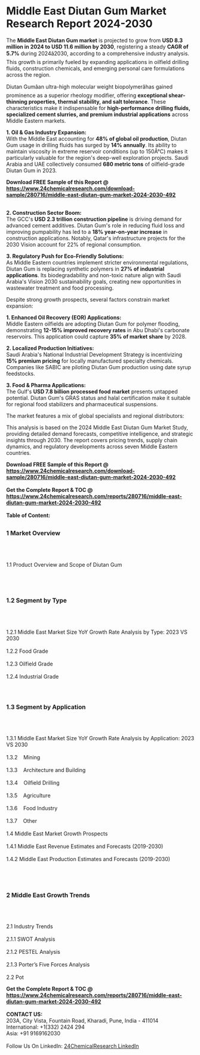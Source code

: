 <h1>Middle East Diutan Gum Market Research Report 2024-2030</h1><p>The <strong>Middle East Diutan Gum market</strong> is projected to grow from <strong>USD 8.3 million in 2024 to USD 11.6 million by 2030</strong>, registering a steady <strong>CAGR of 5.7%</strong> during 2024â2030, according to a comprehensive industry analysis. This growth is primarily fueled by expanding applications in oilfield drilling fluids, construction chemicals, and emerging personal care formulations across the region.</p><p>Diutan Gumâan ultra-high molecular weight biopolymerâhas gained prominence as a superior rheology modifier, offering <strong>exceptional shear-thinning properties, thermal stability, and salt tolerance</strong>. These characteristics make it indispensable for <strong>high-performance drilling fluids, specialized cement slurries, and premium industrial applications</strong> across Middle Eastern markets.</p><p><strong>1. Oil &amp; Gas Industry Expansion:</strong><br>
With the Middle East accounting for <strong>48% of global oil production</strong>, Diutan Gum usage in drilling fluids has surged by <strong>14% annually</strong>. Its ability to maintain viscosity in extreme reservoir conditions (up to 150Â°C) makes it particularly valuable for the region's deep-well exploration projects. Saudi Arabia and UAE collectively consumed <strong>680 metric tons</strong> of oilfield-grade Diutan Gum in 2023.</p><div><b>Download FREE Sample of this Report @ 
            <a href="https://www.24chemicalresearch.com/download-sample/280716/middle-east-diutan-gum-market-2024-2030-492">
            https://www.24chemicalresearch.com/download-sample/280716/middle-east-diutan-gum-market-2024-2030-492</a></b></div><br><p><strong>2. Construction Sector Boom:</strong><br>
The GCC's <strong>USD 2.3 trillion construction pipeline</strong> is driving demand for advanced cement additives. Diutan Gum's role in reducing fluid loss and improving pumpability has led to a <strong>18% year-on-year increase</strong> in construction applications. Notably, Qatar's infrastructure projects for the 2030 Vision account for 22% of regional consumption.</p><p><strong>3. Regulatory Push for Eco-Friendly Solutions:</strong><br>
As Middle Eastern countries implement stricter environmental regulations, Diutan Gum is replacing synthetic polymers in <strong>27% of industrial applications</strong>. Its biodegradability and non-toxic nature align with Saudi Arabia's Vision 2030 sustainability goals, creating new opportunities in wastewater treatment and food processing.</p><p>Despite strong growth prospects, several factors constrain market expansion:</p><p><strong>1. Enhanced Oil Recovery (EOR) Applications:</strong><br>
Middle Eastern oilfields are adopting Diutan Gum for polymer flooding, demonstrating <strong>12-15% improved recovery rates</strong> in Abu Dhabi's carbonate reservoirs. This application could capture <strong>35% of market share</strong> by 2028.</p><p><strong>2. Localized Production Initiatives:</strong><br>
Saudi Arabia's National Industrial Development Strategy is incentivizing <strong>15% premium pricing</strong> for locally manufactured specialty chemicals. Companies like SABIC are piloting Diutan Gum production using date syrup feedstocks.</p><p><strong>3. Food &amp; Pharma Applications:</strong><br>
The Gulf's <strong>USD 7.8 billion processed food market</strong> presents untapped potential. Diutan Gum's GRAS status and halal certification make it suitable for regional food stabilizers and pharmaceutical suspensions.</p><p>The market features a mix of global specialists and regional distributors:</p><p>This analysis is based on the 2024 Middle East Diutan Gum Market Study, providing detailed demand forecasts, competitive intelligence, and strategic insights through 2030. The report covers pricing trends, supply chain dynamics, and regulatory developments across seven Middle Eastern countries.</p><div><b>Download FREE Sample of this Report @ 
            <a href="https://www.24chemicalresearch.com/download-sample/280716/middle-east-diutan-gum-market-2024-2030-492">
            https://www.24chemicalresearch.com/download-sample/280716/middle-east-diutan-gum-market-2024-2030-492</a></b></div><br><div><b>Get the Complete Report & TOC @ 
            <a href="https://www.24chemicalresearch.com/reports/280716/middle-east-diutan-gum-market-2024-2030-492">
            https://www.24chemicalresearch.com/reports/280716/middle-east-diutan-gum-market-2024-2030-492</a></b></div><br>
            <b>Table of Content:</b><p><h2><span style="font-size:16px"><strong>1 Market Overview&nbsp;&nbsp; &nbsp;</strong></span></h2><br />
<br />
<p>1.1 Product Overview and Scope of Diutan Gum&nbsp;</p><br />
<br />
<h2><strong><span style="font-size:16px">1.2 Segment by Type&nbsp;&nbsp; &nbsp;</span></strong></h2><br />
<br />
<p>1.2.1 Middle East Market Size YoY Growth Rate Analysis by Type: 2023 VS 2030&nbsp;&nbsp; &nbsp;<br /><br />
1.2.2 Food Grade&nbsp;&nbsp; &nbsp;<br /><br />
1.2.3 Oilfield Grade<br /><br />
1.2.4 Industrial Grade<br /><br />
<br />
<h2><span style="font-size:16px"><strong>1.3 Segment by Application&nbsp;&nbsp;</strong></span></h2><br />
<br />
<p>1.3.1 Middle East Market Size YoY Growth Rate Analysis by Application: 2023 VS 2030&nbsp;&nbsp; &nbsp;<br /><br />
1.3.2&nbsp;&nbsp; &nbsp;Mining<br /><br />
1.3.3&nbsp;&nbsp; &nbsp;Architecture and Building<br /><br />
1.3.4&nbsp;&nbsp; &nbsp;Oilfield Drilling<br /><br />
1.3.5&nbsp;&nbsp; &nbsp;Agriculture<br /><br />
1.3.6&nbsp;&nbsp; &nbsp;Food Industry<br /><br />
1.3.7&nbsp;&nbsp; &nbsp;Other<br /><br />
1.4 Middle East Market Growth Prospects&nbsp;&nbsp; &nbsp;<br /><br />
1.4.1 Middle East Revenue Estimates and Forecasts (2019-2030)&nbsp;&nbsp; &nbsp;<br /><br />
1.4.2 Middle East Production Estimates and Forecasts (2019-2030)&nbsp;&nbsp;</p><br />
<br />
<h2><span style="font-size:16px"><strong>2 Middle East Growth Trends&nbsp;&nbsp; &nbsp;</strong></span></h2><br />
<br />
<p>2.1 Industry Trends&nbsp;&nbsp; &nbsp;<br /><br />
2.1.1 SWOT Analysis&nbsp;&nbsp; &nbsp;<br /><br />
2.1.2 PESTEL Analysis&nbsp;&nbsp; &nbsp;<br /><br />
2.1.3 Porter&rsquo;s Five Forces Analysis&nbsp;&nbsp; &nbsp;<br /><br />
2.2 Pot</p><div><b>Get the Complete Report & TOC @ 
            <a href="https://www.24chemicalresearch.com/reports/280716/middle-east-diutan-gum-market-2024-2030-492">
            https://www.24chemicalresearch.com/reports/280716/middle-east-diutan-gum-market-2024-2030-492</a></b></div><br><b>CONTACT US:</b><br>
            203A, City Vista, Fountain Road, Kharadi, Pune, India - 411014<br>
            International: +1(332) 2424 294<br>
            Asia: +91 9169162030 <br><br>
            Follow Us On LinkedIn: <a href="https://www.linkedin.com/company/24chemicalresearch/">24ChemicalResearch LinkedIn</a>